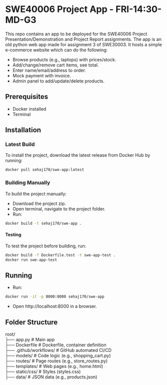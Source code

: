 # SWE40006 Project App - FRI-14:30-MD-G3

This repo contains an app to be deployed for the SWE40006 Project Presentation/Demonstration and Project Report assignments. The app is an old python web app made for assignment 3 of SWE30003. It hosts a simple e-commerce website which can do the following:
- Browse products (e.g., laptops) with prices/stock.
- Add/change/remove cart items, see total.
- Enter name/email/address to order.
- Mock payment with invoice.
- Admin panel to add/update/delete products.

## Prerequisites
- Docker installed
- Terminal

## Installation
### Latest Build
To install the project, download the latest release from Docker Hub by running:
```sh
docker pull sehaj170/swe-app:latest
```

### Building Manually
To build the project manually:
- Download the project zip.
- Open terminal, navigate to the project folder.
- Run:
```sh
docker build -t sehaj170/swe-app .
```

#### Testing
To test the project before building, run:
```sh
docker build -f Dockerfile.test -t swe-app-test .
docker run swe-app-test
```

## Running
- Run:
```sh
docker run -it -p 8000:8000 sehaj170/swe-app
```
- Open http://localhost:8000 in a browser.

## Folder Structure
root/  
├── app.py              # Main app  
├── Dockerfile          # Dockerfile, container definition  
├── .github/workflows/  # GitHub automated CI/CD  
├── models/             # Code logic (e.g., shopping_cart.py)  
├── routes/             # Page routes (e.g., store_routes.py)  
├── templates/          # Web pages (e.g., home.html)  
├── static/css/         # Styles (styles.css)  
├── data/               # JSON data (e.g., products.json)  
